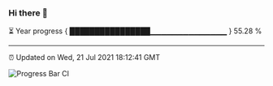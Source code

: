 ### Hi there 👋

⏳ Year progress { ████████████████▁▁▁▁▁▁▁▁▁▁▁▁▁▁ } 55.28 %

---

⏰ Updated on Wed, 21 Jul 2021 18:12:41 GMT

![Progress Bar CI](https://github.com/liununu/liununu/workflows/Progress%20Bar%20CI/badge.svg)
